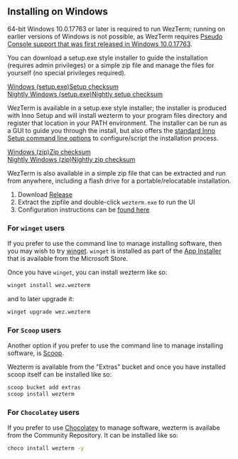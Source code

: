 ## Installing on Windows

64-bit Windows 10.0.17763 or later is required to run WezTerm; running on
earlier versions of Windows is not possible, as WezTerm requires [Pseudo
Console support that was first released in Windows
10.0.17763](https://devblogs.microsoft.com/commandline/windows-command-line-introducing-the-windows-pseudo-console-conpty/).

You can download a setup.exe style installer to guide the installation
(requires admin privileges) or a simple zip file and manage the files for
yourself (no special privileges required).

<a href="{{ windows_exe_stable }}" class="btn">Windows (setup.exe)</a><a href="{{ windows_exe_stable }}.sha256">Setup checksum</a><br/>
<a href="{{ windows_exe_nightly }}" class="btn">Nightly Windows (setup.exe)</a><a href="{{  }}">Nightly setup checksum</a>

WezTerm is available in a setup.exe style installer; the installer is produced
with Inno Setup and will install wezterm to your program files directory and
register that location in your PATH environment.  The installer can be run
as a GUI to guide you through the install, but also offers the [standard
Inno Setup command line options](https://jrsoftware.org/ishelp/index.php?topic=setupcmdline)
to configure/script the installation process.

  <a href="{{ windows_zip_stable }}" class="btn">Windows (zip)</a><a href="{{  }}">Zip checksum</a><br/>
<a href="{{ windows_zip_nightly }}" class="btn">Nightly Windows (zip)</a><a href="{{ }}">Nightly zip checksum</a>

WezTerm is also available in a simple zip file that can be extracted and
run from anywhere, including a flash drive for a portable/relocatable
installation.

1. Download <a href="{{ windows_zip_stable }}">Release</a>
2. Extract the zipfile and double-click `wezterm.exe` to run the UI
3. Configuration instructions can be [found here](../config/files.html)

### For `winget` users

If you prefer to use the command line to manage installing software,
then you may wish to try [winget](https://github.com/microsoft/winget-cli#installing-the-client).
`winget` is installed as part of the [App Installer](https://www.microsoft.com/en-us/p/app-installer/9nblggh4nns1)
that is available from the Microsoft Store.

Once you have `winget`, you can install wezterm like so:

```bash
winget install wez.wezterm
```

and to later upgrade it:

```bash
winget upgrade wez.wezterm
```

### For `Scoop` users

Another option if you prefer to use the command line to manage installing
software, is [Scoop](https://scoop.sh/).

Wezterm is available from the "Extras" bucket and once you have installed
scoop itself can be installed like so:

```bash
scoop bucket add extras
scoop install wezterm
```

### For `Chocolatey` users

If you prefer to use [Chocolatey](https://chocolatey.org) to manage software,
wezterm is availabe from the Community Repository.  It can be installed like
so:

```bash
choco install wezterm -y
```
